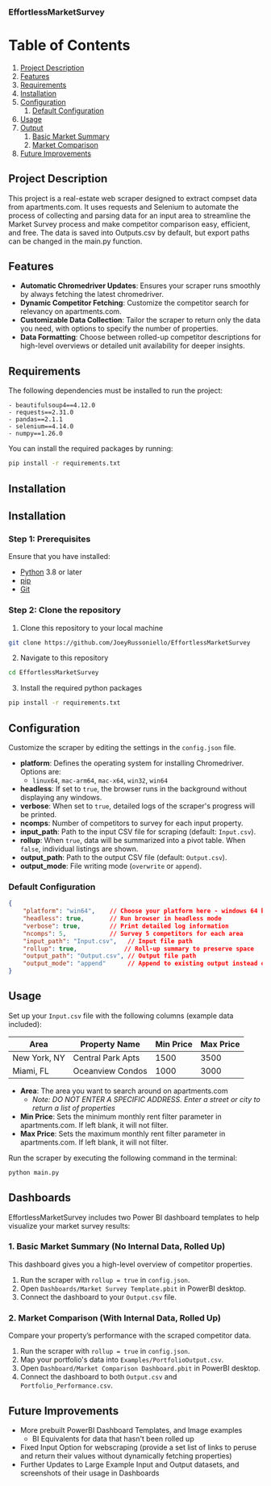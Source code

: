 ### EffortlessMarketSurvey
# Table of Contents
1. [Project Description](#project-description)
2. [Features](#features)
3. [Requirements](#requirements)
4. [Installation](#installation)
5. [Configuration](#configuration)
   1. [Default Configuration](#default-configuration)
6. [Usage](#usage)
7. [Output](#output)
    1. [Basic Market Summary](#1-basic-market-summary-no-internal-data-rolled-up)
    2. [Market Comparison](#2-market-comparison-with-internal-data-rolled-up)
8. [Future Improvements](#future-improvements)
## Project Description
This project is a real-estate web scraper designed to extract compset data from apartments.com. It uses requests and Selenium to automate the process of collecting and parsing data for an input area to streamline the Market Survey process and make competitor comparison easy, efficient, and free. The data is saved into Outputs.csv by default, but export paths can be changed in the main.py function.

## Features
- **Automatic Chromedriver Updates**: Ensures your scraper runs smoothly by always fetching the latest chromedriver.
- **Dynamic Competitor Fetching**: Customize the competitor search for relevancy on apartments.com.
- **Customizable Data Collection**: Tailor the scraper to return only the data you need, with options to specify the number of properties.
- **Data Formatting**: Choose between rolled-up competitor descriptions for high-level overviews or detailed unit availability for deeper insights.

## Requirements 
The following dependencies must be installed to run the project:

    - beautifulsoup4==4.12.0
    - requests==2.31.0
    - pandas==2.1.1
    - selenium==4.14.0
    - numpy==1.26.0
    
You can install the required packages by running:

``` bash
pip install -r requirements.txt
```

## Installation
## Installation
### Step 1: Prerequisites
Ensure that you have installed:
- [Python](https://www.python.org/downloads/) 3.8 or later
- [pip](https://pip.pypa.io/en/stable/installation/)
- [Git](https://git-scm.com/book/en/v2/Getting-Started-Installing-Git)

### Step 2: Clone the repository
1. Clone this repository to your local machine
```bash
git clone https://github.com/JoeyRussoniello/EffortlessMarketSurvey
```
2. Navigate to this repository
``` bash
cd EffortlessMarketSurvey
```
3. Install the required python packages
``` bash
pip install -r requirements.txt
```

## Configuration
Customize the scraper by editing the settings in the `config.json` file.

- **platform**: Defines the operating system for installing Chromedriver. Options are:
  - `linux64`, `mac-arm64`, `mac-x64`, `win32`, `win64`
- **headless**: If set to `true`, the browser runs in the background without displaying any windows.
- **verbose**: When set to `true`, detailed logs of the scraper's progress will be printed.
- **ncomps**: Number of competitors to survey for each input property.
- **input_path**: Path to the input CSV file for scraping (default: `Input.csv`).
- **rollup**: When `true`, data will be summarized into a pivot table. When `false`, individual listings are shown.
- **output_path**: Path to the output CSV file (default: `Output.csv`).
- **output_mode**: File writing mode (`overwrite` or `append`).

### Default Configuration
```json
{
    "platform": "win64",    // Choose your platform here - windows 64 by default
    "headless": true,       // Run browser in headless mode
    "verbose": true,        // Print detailed log information
    "ncomps": 5,            // Survey 5 competitors for each area
    "input_path": "Input.csv",   // Input file path
    "rollup": true,             // Roll-up summary to preserve space
    "output_path": "Output.csv", // Output file path
    "output_mode": "append"      // Append to existing output instead of overwriting
}
```

## Usage
Set up your `Input.csv` file with the following columns (example data included):

| Area          | Property Name     | Min Price | Max Price |
|---------------|-------------------|-----------|-----------|
| New York, NY  | Central Park Apts | 1500      | 3500      |
| Miami, FL     | Oceanview Condos  | 1000      | 3000      |

- **Area**: The area you want to search around on apartments.com
  - *Note: DO NOT ENTER A SPECIFIC ADDRESS. Enter a street or city to return a list of properties*
- **Min Price**: Sets the minimum monthly rent filter parameter in apartments.com. If left blank, it will not filter.
- **Max Price**: Sets the maximum monthly rent filter parameter in apartments.com. If left blank, it will not filter.


Run the scraper by executing the following command in the terminal:
``` bash
python main.py
```

## Dashboards
EffortlessMarketSurvey includes two Power BI dashboard templates to help visualize your market survey results:

### 1. Basic Market Summary (No Internal Data, Rolled Up)
This dashboard gives you a high-level overview of competitor properties.

1. Run the scraper with `rollup = true` in `config.json`.
2. Open `Dashboards/Market Survey Template.pbit` in PowerBI desktop.
3. Connect the dashboard to your `Output.csv` file.

### 2. Market Comparison (With Internal Data, Rolled Up)
Compare your property’s performance with the scraped competitor data.

1. Run the scraper with `rollup = true` in `config.json`.
2. Map your portfolio's data into `Examples/PortfolioOutput.csv`.
2. Open `Dashboard/Market Comparison Dashboard.pbit` in PowerBI desktop.
3. Connect the dashboard to both `Output.csv` and `Portfolio_Performance.csv`.

## Future Improvements
- More prebuilt PowerBI Dashboard Templates, and Image examples
    - BI Equivalents for data that hasn't been rolled up
- Fixed Input Option for webscraping (provide a set list of links to peruse and return their values without dynamically fetching properties)
- Further Updates to Large Example Input and Output datasets, and screenshots of their usage in Dashboards
